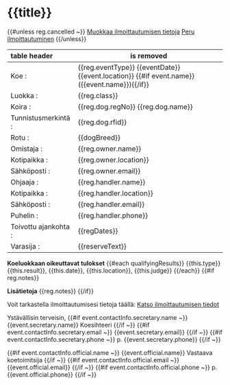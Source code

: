 [subject]: # ({{subject}}: {{reg.eventType}} {{eventDate}} {{event.location}})

# {{title}}

{{#unless reg.cancelled ~}}
[Muokkaa ilmoittautumisen tietoja]({{link}}/edit)
[Peru ilmoittautuminen]({{link}}/cancel)
{{/unless}}

table header | is removed
:-- | ----
Koe                :| {{reg.eventType}} {{eventDate}} {{event.location}} {{#if event.name}}({{event.name}}){{/if}}
Luokka             :| {{reg.class}}
Koira              :| {{reg.dog.regNo}} {{reg.dog.name}}
Tunnistusmerkintä  :| {{reg.dog.rfid}}
Rotu               :| {{dogBreed}}
Omistaja           :| {{reg.owner.name}}
Kotipaikka         :| {{reg.owner.location}}
Sähköposti         :| {{reg.owner.email}}
Ohjaaja            :| {{reg.handler.name}}
Kotipaikka         :| {{reg.handler.location}}
Sähköposti         :| {{reg.handler.email}}
Puhelin            :| {{reg.handler.phone}}
Toivottu ajankohta :| {{regDates}}
Varasija           :| {{reserveText}}

**Koeluokkaan oikeuttavat tulokset**
{{#each qualifyingResults}}
{{this.type}} {{this.result}}, {{this.date}}, {{this.location}}, {{this.judge}}
{{/each}}
{{#if reg.notes}}

**Lisätietoja**
{{reg.notes}}
{{/if}}

Voit tarkastella ilmoittautumisesi tietoja täällä: [Katso ilmoittautumisen tiedot]({{link}})

Ystävällisin terveisin,
{{#if event.contactInfo.secretary.name ~}}
{{event.secretary.name}}
Koesihteeri
{{/if ~}}
{{#if event.contactInfo.secretary.email ~}}
{{event.secretary.email}}
{{/if ~}}
{{#if event.contactInfo.secretary.phone ~}}
p. {{event.secretary.phone}}
{{/if ~}}

{{#if event.contactInfo.official.name ~}}
{{event.official.name}}
Vastaava koetoimitsija
{{/if ~}}
{{#if event.contactInfo.official.email ~}}
{{event.official.email}}
{{/if ~}}
{{#if event.contactInfo.official.phone ~}}
p. {{event.official.phone}}
{{/if ~}}
